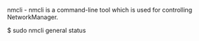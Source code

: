 nmcli - nmcli is a command-line tool which is used for controlling NetworkManager.

 $ sudo nmcli general status
